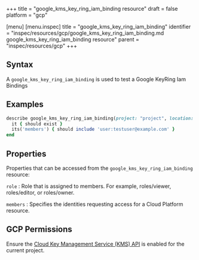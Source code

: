 +++
title = "google_kms_key_ring_iam_binding resource"
draft = false
platform = "gcp"

[menu]
  [menu.inspec]
    title = "google_kms_key_ring_iam_binding"
    identifier = "inspec/resources/gcp/google_kms_key_ring_iam_binding.md google_kms_key_ring_iam_binding resource"
    parent = "inspec/resources/gcp"
+++

## Syntax

A `google_kms_key_ring_iam_binding` is used to test a Google KeyRing Iam Bindings

## Examples

```ruby
describe google_kms_key_ring_iam_binding(project: "project", location: "location", key_ring_name: "key_ring_name", role: "roles/editor") do
  it { should exist }
  its('members') { should include 'user:testuser@example.com' }
end
```

## Properties

Properties that can be accessed from the `google_kms_key_ring_iam_binding` resource:

`role`
: Role that is assigned to members. For example, roles/viewer, roles/editor, or roles/owner.

`members`
: Specifies the identities requesting access for a Cloud Platform resource.

## GCP Permissions

Ensure the [Cloud Key Management Service (KMS) API](https://console.cloud.google.com/apis/library/cloudkms.googleapis.com/) is enabled for the current project.
